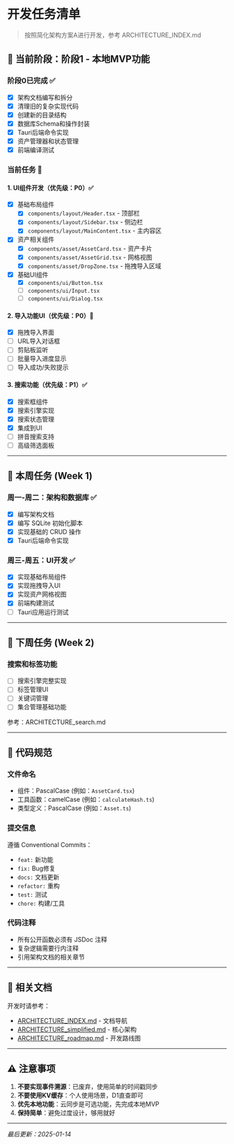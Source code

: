 # 开发任务清单

> 按照简化架构方案A进行开发，参考 ARCHITECTURE_INDEX.md

## 🎯 当前阶段：阶段1 - 本地MVP功能

### 阶段0已完成 ✅
- [x] 架构文档编写和拆分
- [x] 清理旧的复杂实现代码
- [x] 创建新的目录结构
- [x] 数据库Schema和操作封装
- [x] Tauri后端命令实现
- [x] 资产管理器和状态管理
- [x] 前端编译测试

### 当前任务 🔄

#### 1. UI组件开发（优先级：P0）✅
- [x] 基础布局组件
  - [x] `components/layout/Header.tsx` - 顶部栏
  - [x] `components/layout/Sidebar.tsx` - 侧边栏
  - [x] `components/layout/MainContent.tsx` - 主内容区
  
- [x] 资产相关组件
  - [x] `components/asset/AssetCard.tsx` - 资产卡片
  - [x] `components/asset/AssetGrid.tsx` - 网格视图
  - [x] `components/asset/DropZone.tsx` - 拖拽导入区域
  
- [x] 基础UI组件
  - [x] `components/ui/Button.tsx`
  - [ ] `components/ui/Input.tsx`
  - [ ] `components/ui/Dialog.tsx`

#### 2. 导入功能UI（优先级：P0）🔄
- [x] 拖拽导入界面
- [ ] URL导入对话框
- [ ] 剪贴板监听
- [ ] 批量导入进度显示
- [ ] 导入成功/失败提示

#### 3. 搜索功能（优先级：P1）✅
- [x] 搜索框组件
- [x] 搜索引擎实现
- [x] 搜索状态管理
- [x] 集成到UI
- [ ] 拼音搜索支持
- [ ] 高级筛选面板

---

## 📅 本周任务 (Week 1)

### 周一-周二：架构和数据库 ✅
- [x] 编写架构文档
- [x] 编写 SQLite 初始化脚本
- [x] 实现基础的 CRUD 操作
- [x] Tauri后端命令实现

### 周三-周五：UI开发 ✅
- [x] 实现基础布局组件
- [x] 实现拖拽导入UI
- [x] 实现资产网格视图
- [x] 前端构建测试
- [ ] Tauri应用运行测试

---

## 🚀 下周任务 (Week 2)

### 搜索和标签功能
- [ ] 搜索引擎完整实现
- [ ] 标签管理UI
- [ ] 关键词管理
- [ ] 集合管理基础功能

参考：ARCHITECTURE_search.md

---

## 📝 代码规范

### 文件命名
- 组件：PascalCase (例如：`AssetCard.tsx`)
- 工具函数：camelCase (例如：`calculateHash.ts`)
- 类型定义：PascalCase (例如：`Asset.ts`)

### 提交信息
遵循 Conventional Commits：
- `feat:` 新功能
- `fix:` Bug修复
- `docs:` 文档更新
- `refactor:` 重构
- `test:` 测试
- `chore:` 构建/工具

### 代码注释
- 所有公开函数必须有 JSDoc 注释
- 复杂逻辑需要行内注释
- 引用架构文档的相关章节

---

## 🔗 相关文档

开发时请参考：
- [ARCHITECTURE_INDEX.md](./ARCHITECTURE_INDEX.md) - 文档导航
- [ARCHITECTURE_simplified.md](./ARCHITECTURE_simplified.md) - 核心架构
- [ARCHITECTURE_roadmap.md](./ARCHITECTURE_roadmap.md) - 开发路线图

---

## ⚠️ 注意事项

1. **不要实现事件溯源**：已废弃，使用简单的时间戳同步
2. **不要使用KV缓存**：个人使用场景，D1直查即可
3. **优先本地功能**：云同步是可选功能，先完成本地MVP
4. **保持简单**：避免过度设计，够用就好

---

*最后更新：2025-01-14*
